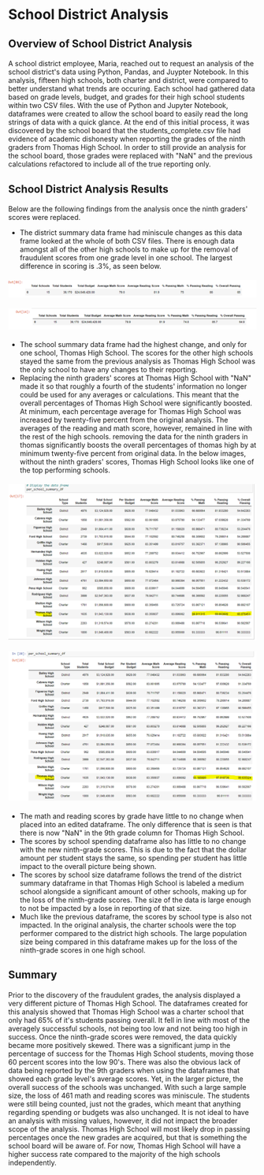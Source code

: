 # School District Analysis
## Overview of School District Analysis
####
A school district employee, Maria, reached out to request an analysis of the school district's data using Python, Pandas, and Juypter Notebook. In this analysis, fifteen high schools, both charter and district, were compared to better understand what trends are occuring. Each school had gathered data based on grade levels, budget, and grades for their high school students within two CSV files. With the use of Python and Jupyter Notebook, dataframes were created to allow the school board to easily read the long strings of data with a quick glance. At the end of this initial process, it was discovered by the school board that the students_complete.csv file had evidence of academic dishonesty when reporting the grades of the ninth graders from Thomas High School. In order to still provide an analysis for the school board, those grades were replaced with "NaN" and the previous calculations refactored to include all of the true reporting only.
## School District Analysis Results
####
Below are the following findings from the analysis once the ninth graders' scores were replaced. 
* The district summary data frame had miniscule changes as this data frame looked at the whole of both CSV files. There is enough data amongst all of the other high schools to make up for the removal of fraudulent scores from one grade level in one school. The largest difference in scoring is .3%, as seen below. 
#### ![pre ds df](https://github.com/victoriaguille/School_District_Analysis/blob/main/resources/district_summary_pre_replacement.PNG)
#### ![post ds df](https://github.com/victoriaguille/School_District_Analysis/blob/main/resources/district_summary_post_replacement.PNG)
####
* The school summary data frame had the highest change, and only for one school, Thomas High School. The scores for the other high schools stayed the same from the previous analysis as Thomas High School was the only school to have any changes to their reporting. 
* Replacing the ninth graders' scores at Thomas High School with "NaN" made it so that roughly a fourth of the students' information no longer could be used for any averages or calculations. This meant that the overall percentages of Thomas High School were significantly boosted. At minimum, each percentage average for Thomas High School was increased by twenty-five percent from the original analysis. The averages of the reading and math score, however, remained in line with the rest of the high schools. removing the data for the ninth graders in thomas significantly boosts the overall percentages of thomas high by at minimum twenty-five percent from original data. In the below images, without the ninth graders' scores, Thomas High School looks like one of the top performing schools. 
#### ![pre ss df](https://github.com/victoriaguille/School_District_Analysis/blob/main/resources/school_summary_pre_replacement.PNG)
#### ![post ss df](https://github.com/victoriaguille/School_District_Analysis/blob/main/resources/school_summary_post_replacement.PNG)
####
* The math and reading scores by grade have little to no change when placed into an edited dataframe. The only difference that is seen is that there is now "NaN" in the 9th grade column for Thomas High School.  
* The scores by school spending dataframe also has little to no change with the new ninth-grade scores. This is due to the fact that the dollar amount per student stays the same, so spending per student has little impact to the overall picture being shown. 
* The scores by school size dataframe follows the trend of the district summary dataframe in that Thomas High School is labeled a medium school alongside a significant amount of other schools, making up for the loss of the ninth-grade scores. The size of the data is large enough to not be impacted by a lose in reporting of that size. 
* Much like the previous dataframe, the scores by school type is also not impacted. In the original analysis, the charter schools were the top performer compared to the district high schools. The large population size being compared in this dataframe makes up for the loss of the ninth-grade scores in one high school. 
## Summary
####
Prior to the discovery of the fraudulent grades, the analysis displayed a very different picture of Thomas High School. The dataframes created for this analysis showed that Thomas High School was a charter school that only had 65% of it's students passing overall. It fell in line with most of the averagely successful schools, not being too low and not being too high in success. Once the ninth-grade scores were removed, the data quickly became more positively skewed. There was a significant jump in the percentage of success for the Thomas High School students, moving those 60 percent scores into the low 90's. There was also the obvious lack of data being reported by the 9th graders when using the dataframes that showed each grade level's average scores. Yet, in the larger picture, the overall success of the schools was unchanged. With such a large sample size, the loss of 461 math and reading scores was miniscule. The students were still being counted, just not the grades, which meant that anything regarding spending or budgets was also unchanged. It is not ideal to have an analysis with missing values, however, it did not impact the broader scope of the analysis. Thomas High School will most likely drop in passing percentages once the new grades are acquired, but that is something the school board will be aware of. For now, Thomas High School will have a higher success rate compared to the majority of the high schools independently.
